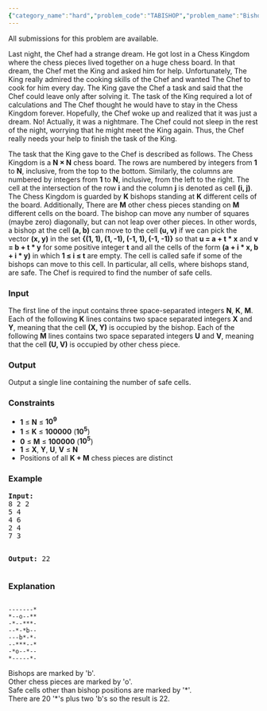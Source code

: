```yaml
---
{"category_name":"hard","problem_code":"TABISHOP","problem_name":"Bishops","languages_supported":{"0":"ADA","1":"ASM","2":"BASH","3":"BF","4":"C","5":"C99 strict","6":"CAML","7":"CLOJ","8":"CLPS","9":"CPP 4.3.2","10":"CPP 4.9.2","11":"CPP14","12":"CS2","13":"D","14":"ERL","15":"FORT","16":"FS","17":"GO","18":"HASK","19":"ICK","20":"ICON","21":"JAVA","22":"JS","23":"LISP clisp","24":"LISP sbcl","25":"LUA","26":"NEM","27":"NICE","28":"NODEJS","29":"PAS fpc","30":"PAS gpc","31":"PERL","32":"PERL6","33":"PHP","34":"PIKE","35":"PRLG","36":"PYTH","37":"PYTH 3.4","38":"RUBY","39":"SCALA","40":"SCM guile","41":"SCM qobi","42":"ST","43":"TCL","44":"TEXT","45":"WSPC"},"max_timelimit":2,"source_sizelimit":50000,"problem_author":"tuananh93","problem_tester":"anton_lunyov","date_added":"10-02-2013","tags":{"0":"ad","1":"cook32","2":"line","3":"medium","4":"order","5":"tuananh93"},"editorial_url":"http://discuss.codechef.com/problems/TABISHOP","time":{"view_start_date":1364150220,"submit_start_date":1364150220,"visible_start_date":1364150220,"end_date":1735669800},"layout":"problem"}
---
```

<span class="solution-visible-txt">All submissions for this problem are available.</span><p>
Last night, the Chef had a strange dream. He got lost in a Chess Kingdom where the chess pieces lived together on a huge chess board. In that dream, the Chef met the King and asked him for help. Unfortunately, The King really admired the cooking skills of the Chef and wanted The Chef to cook for him every day. The King gave the Chef a task and said that the Chef could leave only after solving it. The task of the King required a lot of calculations and The Chef thought he would have to stay in the Chess Kingdom forever. Hopefully, the Chef woke up and realized that it was just a dream. No! Actually, it was a nightmare. The Chef could not sleep in the rest of the night, worrying that he might meet the King again. Thus, the Chef really needs your help to finish the task of the King.
</p>
<p>
The task that the King gave to the Chef is described as follows. The Chess Kingdom is a <b>N &times; N</b> chess board. The rows are numbered by integers from <b>1</b> to <b>N</b>, inclusive, from the top to the bottom. Similarly, the columns are numbered by integers from <b>1</b> to <b>N</b>, inclusive, from the left to the right. The cell at the intersection of the row <b>i</b> and the column <b>j</b> is denoted as cell <b>(i, j)</b>. The Chess Kingdom is guarded by <b>K</b> bishops standing at <b>K</b> different cells of the board. Additionally, There are <b>M</b> other chess pieces standing on <b>M</b> different cells on the board. The bishop can move any number of squares (maybe zero) diagonally, but can not leap over other pieces. In other words, a bishop at the cell <b>(a, b)</b> can move to the cell <b>(u, v)</b> if we can pick the vector <b>(x, y)</b> in the set <b>{(1, 1), (1, -1), (-1, 1), (-1, -1)}</b> so that <b>u = a + t * x</b> and <b>v = b + t * y</b> for some positive integer <b>t</b> and all the cells of the form <b>(a + i * x, b + i * y)</b> in which <b>1 &le; i &le; t</b> are empty. The cell is called safe if some of the bishops can move to this cell. In particular, all cells, where bishops stand, are safe. The Chef is required to find the number of safe cells.
</p>
<h3>Input</h3>
<p>
The first line of the input contains three space-separated integers  <b>N</b>, <b>K</b>, <b>M</b>. Each of the following <b>K</b> lines contains two space separated integers <b>X</b> and <b>Y</b>, meaning that the cell <b>(X, Y)</b> is occupied by the bishop. Each of the following <b>M</b> lines contains two space separated integers <b>U</b> and <b>V</b>, meaning that the cell <b>(U, V)</b> is occupied by other chess piece.
</p>
<h3>Output</h3>
<p>
Output a single line containing the number of safe cells.
</p>
<h3>Constraints</h3>
<p>
<ul>
<li><b>1</b> &le; <b>N</b> &le; <b>10<sup>9</sup></b></li>
<li><b>1</b> &le; <b>K</b> &le; <b>100000</b> (<b>10<sup>5</sup></b>)</li>
<li><b>0</b> &le; <b>M</b> &le; <b>100000</b> (<b>10<sup>5</sup></b>)</li>
<li><b>1</b> &le; <b>X</b>, <b>Y</b>, <b>U</b>, <b>V</b> &le; <b>N</b></li>
<li>Positions of all <b>K + M</b> chess pieces are distinct</li>
</ul>
</p>
<h3>Example</h3>
<pre>
<b>Input:</b>
8 2 2
5 4
4 6
2 4
7 3

<b>Output:</b>
22
</pre><h3>Explanation</h3>
<pre><code>
-------*
*--o--**
-*--***-
--*-*b--
---b*-*-
--***--*
-*o--*--
*-----*-
</code></pre><p></p>
<p>
Bishops are marked by 'b'.<br/> Other chess pieces are marked by 'o'.<br/> Safe cells other than bishop positions are marked by '*'.<br/> There are 20 '*'s plus two 'b's so the result is 22.
</br/></br/></br/></p>

